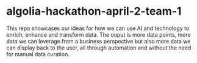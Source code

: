 # algolia-hackathon-april-2-team-1

This repo showcases our ideas for how we can use AI and technology to enrich, enhance and transform data. The ouput is more data points, more data we can leverage from a business perspective but also more data we can display back to the user, all through automation and without the need for manual data curation.
